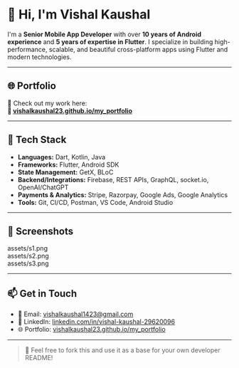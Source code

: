 # 👋 Hi, I'm Vishal Kaushal

I'm a **Senior Mobile App Developer** with over **10 years of Android experience** and **5 years of expertise in Flutter**. I specialize in building high-performance, scalable, and beautiful cross-platform apps using Flutter and modern technologies.

---


## 🌐 Portfolio

🎯 Check out my work here:  
**🔗 [vishalkaushal23.github.io/my_portfolio](https://vishalkaushal23.github.io/my_portfolio/)**

---


## 🚀 Tech Stack

- **Languages:** Dart, Kotlin, Java
- **Frameworks:** Flutter, Android SDK
- **State Management:** GetX, BLoC
- **Backend/Integrations:** Firebase, REST APIs, GraphQL, socket.io, OpenAI/ChatGPT
- **Payments & Analytics:** Stripe, Razorpay, Google Ads, Google Analytics
- **Tools:** Git, CI/CD, Postman, VS Code, Android Studio


---

## 📸 Screenshots  

assets/s1.png  
assets/s2.png  
assets/s3.png


---

## 📫 Get in Touch

- 📧 Email: vishalkaushal1423@gmail.com
- 💼 LinkedIn: [linkedin.com/in/vishal-kaushal-29620096](https://www.linkedin.com/in/vishal-kaushal-29620096/)
- 🌐 Portfolio: [vishalkaushal23.github.io/my_portfolio](https://vishalkaushal23.github.io/my_portfolio/)

---

> 🔄 Feel free to fork this and use it as a base for your own developer README!
